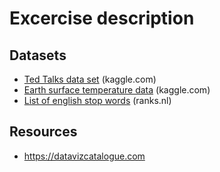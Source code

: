 # Excercise description

## Datasets

 * [Ted Talks data set](https://www.kaggle.com/rounakbanik/ted-talks) (kaggle.com)
 * [Earth surface temperature data](https://www.kaggle.com/berkeleyearth/climate-change-earth-surface-temperature-data) (kaggle.com)
 * [List of english stop words](https://www.ranks.nl/stopwords) (ranks.nl)
 
 
## Resources
 * https://datavizcatalogue.com
